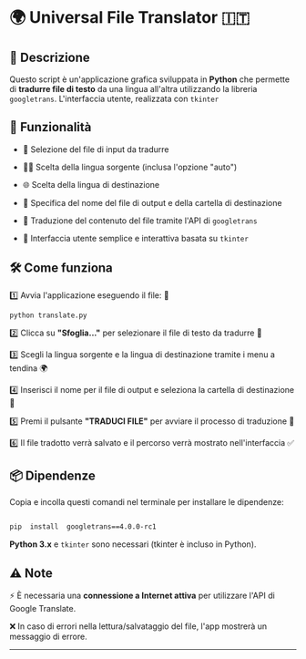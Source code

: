 # 🌍 Universal File Translator 🇮🇹

  

## 📖 Descrizione

Questo script è un'applicazione grafica sviluppata in **Python** che permette di **tradurre file di testo** da una lingua all'altra utilizzando la libreria `googletrans`. L'interfaccia utente, realizzata con `tkinter`

## 🚀 Funzionalità

- 📂 Selezione del file di input da tradurre

- 🏳️‍🌈 Scelta della lingua sorgente (inclusa l'opzione "auto")

- 🌐 Scelta della lingua di destinazione

- 💾 Specifica del nome del file di output e della cartella di destinazione

- 🔄 Traduzione del contenuto del file tramite l'API di `googletrans`

- 🎨 Interfaccia utente semplice e interattiva basata su `tkinter`

  

## 🛠️ Come funziona

1️⃣ Avvia l'applicazione eseguendo il file: 🏁

  
```python translate.py ```

2️⃣ Clicca su **"Sfoglia..."** per selezionare il file di testo da tradurre 📂

3️⃣ Scegli la lingua sorgente e la lingua di destinazione tramite i menu a tendina 🌍

4️⃣ Inserisci il nome per il file di output e seleziona la cartella di destinazione 📁

5️⃣ Premi il pulsante **"TRADUCI FILE"** per avviare il processo di traduzione 🔄

6️⃣ Il file tradotto verrà salvato e il percorso verrà mostrato nell'interfaccia ✅

  

## 📦 Dipendenze

Copia e incolla questi comandi nel terminale per installare le dipendenze:

```bash

pip  install  googletrans==4.0.0-rc1

```

**Python 3.x** e `tkinter` sono necessari (tkinter è incluso in Python).

  

## ⚠️ Note

⚡ È necessaria una **connessione a Internet attiva** per utilizzare l'API di Google Translate.

❌ In caso di errori nella lettura/salvataggio del file, l'app mostrerà un messaggio di errore.

  

---
